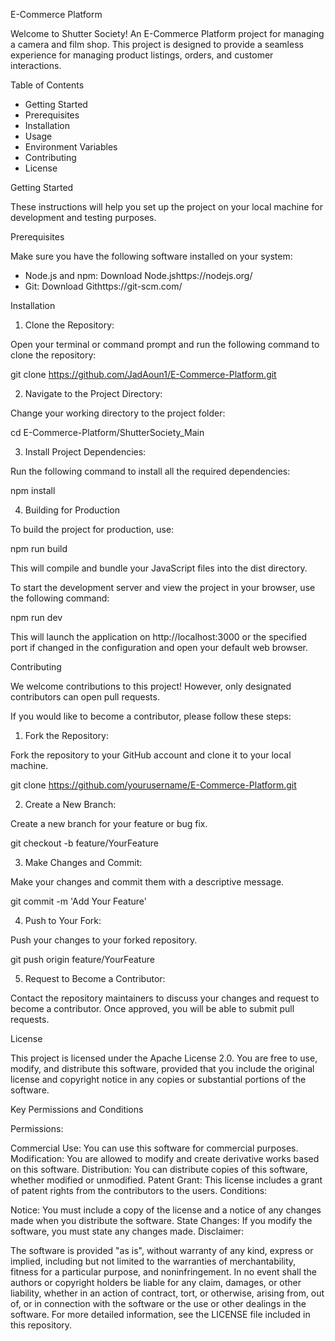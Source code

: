 E-Commerce Platform

Welcome to Shutter Society! An E-Commerce Platform project for managing a camera and film shop. This project is designed to provide a seamless experience for managing product listings, orders, and customer interactions.

Table of Contents

- Getting Started
- Prerequisites
- Installation
- Usage
- Environment Variables
- Contributing
- License







Getting Started

These instructions will help you set up the project on your local machine for development and testing purposes.





Prerequisites

Make sure you have the following software installed on your system:

- Node.js and npm: Download Node.jshttps://nodejs.org/
- Git: Download Githttps://git-scm.com/




Installation

1. Clone the Repository:

 Open your terminal or command prompt and run the following command to clone the repository:

 
 git clone https://github.com/JadAoun1/E-Commerce-Platform.git
 

2. Navigate to the Project Directory:

 Change your working directory to the project folder:

 
 cd E-Commerce-Platform/ShutterSociety_Main
 

3. Install Project Dependencies:

 Run the following command to install all the required dependencies:

 
 npm install



4. Building for Production

To build the project for production, use:

npm run build



This will compile and bundle your JavaScript files into the dist directory.
 
To start the development server and view the project in your browser, use the following command:

npm run dev

This will launch the application on http://localhost:3000 or the specified port if changed in the configuration and open your default web browser.










Contributing

We welcome contributions to this project! However, only designated contributors can open pull requests. 

If you would like to become a contributor, please follow these steps:


1. Fork the Repository:

 Fork the repository to your GitHub account and clone it to your local machine.

 
 git clone https://github.com/yourusername/E-Commerce-Platform.git
 

2. Create a New Branch:

 Create a new branch for your feature or bug fix.

 
 git checkout -b feature/YourFeature
 

3. Make Changes and Commit:

 Make your changes and commit them with a descriptive message.

 
 git commit -m 'Add Your Feature'
 

4. Push to Your Fork:

 Push your changes to your forked repository.

 
 git push origin feature/YourFeature
 

5. Request to Become a Contributor:

 Contact the repository maintainers to discuss your changes and request to become a contributor. Once approved, you will be able to submit pull requests.











License

This project is licensed under the Apache License 2.0. You are free to use, modify, and distribute this software, provided that you include the original license and copyright notice in any copies or substantial portions of the software.

Key Permissions and Conditions

Permissions:

Commercial Use: You can use this software for commercial purposes.
Modification: You are allowed to modify and create derivative works based on this software.
Distribution: You can distribute copies of this software, whether modified or unmodified.
Patent Grant: This license includes a grant of patent rights from the contributors to the users.
Conditions:

Notice: You must include a copy of the license and a notice of any changes made when you distribute the software.
State Changes: If you modify the software, you must state any changes made.
Disclaimer:

The software is provided "as is", without warranty of any kind, express or implied, including but not limited to the warranties of merchantability, fitness for a particular purpose, and noninfringement. In no event shall the authors or copyright holders be liable for any claim, damages, or other liability, whether in an action of contract, tort, or otherwise, arising from, out of, or in connection with the software or the use or other dealings in the software.
For more detailed information, see the LICENSE file included in this repository.
